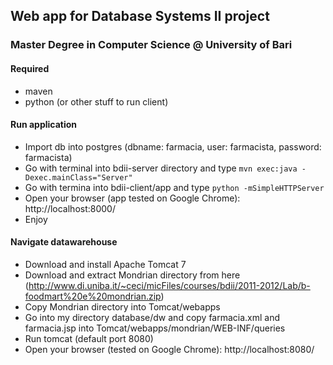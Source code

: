## Web app for Database Systems II project
### Master Degree in Computer Science @ University of Bari

#### Required
- maven
- python (or other stuff to run client)


#### Run application
- Import db into postgres (dbname: farmacia, user: farmacista, password: farmacista)
- Go with terminal  into bdii-server directory and type `mvn exec:java -Dexec.mainClass="Server"`
- Go with termina into bdii-client/app and type `python -mSimpleHTTPServer`
- Open your browser (app tested on Google Chrome): http://localhost:8000/
- Enjoy


#### Navigate datawarehouse
- Download and install Apache Tomcat 7
- Download and extract Mondrian directory from here (http://www.di.uniba.it/~ceci/micFiles/courses/bdii/2011-2012/Lab/b-foodmart%20e%20mondrian.zip)
- Copy Mondrian directory into Tomcat/webapps
- Go into my directory database/dw and copy farmacia.xml and farmacia.jsp into Tomcat/webapps/mondrian/WEB-INF/queries
- Run tomcat (default port 8080)
- Open your browser (tested on Google Chrome): http://localhost:8080/
